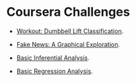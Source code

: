 # Coursera Challenges

* [Workout: Dumbbell Lift Classification](https://github.com/marciogualtieri/DataScience/tree/gh-pages/coursera/workout).

* [Fake News: A Graphical Exploration](https://github.com/marciogualtieri/DataScience/tree/gh-pages/coursera/fakenews).

* [Basic Inferential Analysis](https://github.com/marciogualtieri/DataScience/tree/master/coursera/statistics).

* [Basic Regression Analysis](https://github.com/marciogualtieri/DataScience/tree/master/coursera/regression).
